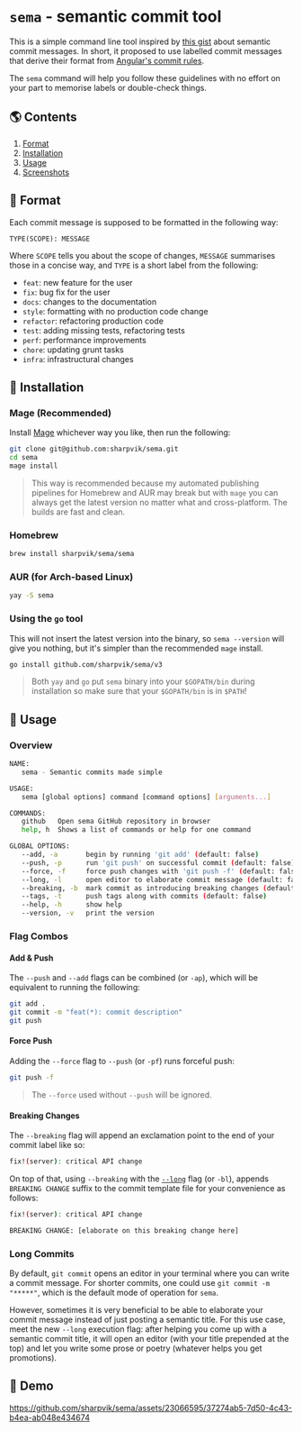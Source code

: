 # `sema` - semantic commit tool

This is a simple command line tool inspired by [this gist][gist] about semantic
commit messages. In short, it proposed to use labelled commit messages that
derive their format from [Angular's commit rules][angular].

[gist]: https://gist.github.com/joshbuchea/6f47e86d2510bce28f8e7f42ae84c716
[angular]: https://github.com/angular/angular.js/blob/master/DEVELOPERS.md#commits

The `sema` command will help you follow these guidelines with no effort on your
part to memorise labels or double-check things.

## 🌎 Contents

1. [Format](#format)
2. [Installation](#install)
3. [Usage](#usage)
4. [Screenshots](#demo)

## <a name="format"></a> 🍭 Format

Each commit message is supposed to be formatted in the following way:

```
TYPE(SCOPE): MESSAGE
```

Where `SCOPE` tells you about the scope of changes, `MESSAGE` summarises those
in a concise way, and `TYPE` is a short label from the following:

- `feat`: new feature for the user
- `fix`: bug fix for the user
- `docs`: changes to the documentation
- `style`: formatting with no production code change
- `refactor`: refactoring production code
- `test`: adding missing tests, refactoring tests
- `perf`: performance improvements
- `chore`: updating grunt tasks
- `infra`: infrastructural changes

## <a name="install"></a> 🚀 Installation

### Mage (Recommended)

Install [Mage](https://magefile.org/) whichever way you like, then run the
following:

```bash
git clone git@github.com:sharpvik/sema.git
cd sema
mage install
```

> This way is recommended because my automated publishing pipelines for Homebrew
> and AUR may break but with `mage` you can always get the latest version no
> matter what and cross-platform. The builds are fast and clean.

### Homebrew

```bash
brew install sharpvik/sema/sema
```

### AUR (for Arch-based Linux)

```bash
yay -S sema
```

### Using the `go` tool

This will not insert the latest version into the binary, so `sema --version`
will give you nothing, but it's simpler than the recommended `mage` install.

```bash
go install github.com/sharpvik/sema/v3
```

> Both `yay` and `go` put `sema` binary into your `$GOPATH/bin` during
> installation so make sure that your `$GOPATH/bin` is in `$PATH`!

## <a name="usage"></a> 🔭 Usage

### Overview

```bash
NAME:
   sema - Semantic commits made simple

USAGE:
   sema [global options] command [command options] [arguments...]

COMMANDS:
   github   Open sema GitHub repository in browser
   help, h  Shows a list of commands or help for one command

GLOBAL OPTIONS:
   --add, -a       begin by running 'git add' (default: false)
   --push, -p      run 'git push' on successful commit (default: false)
   --force, -f     force push changes with 'git push -f' (default: false)
   --long, -l      open editor to elaborate commit message (default: false)
   --breaking, -b  mark commit as introducing breaking changes (default: false)
   --tags, -t      push tags along with commits (default: false)
   --help, -h      show help
   --version, -v   print the version
```

### Flag Combos

#### Add & Push

The `--push` and `--add` flags can be combined (or `-ap`), which will be
equivalent to running the following:

```bash
git add .
git commit -m "feat(*): commit description"
git push
```

#### Force Push

Adding the `--force` flag to `--push` (or `-pf`) runs forceful push:

```bash
git push -f
```

> The `--force` used without `--push` will be ignored.

#### Breaking Changes

The `--breaking` flag will append an exclamation point to the end of your commit
label like so:

```bash
fix!(server): critical API change
```

On top of that, using `--breaking` with the [`--long`](#long) flag (or `-bl`),
appends `BREAKING CHANGE` suffix to the commit template file for your
convenience as follows:

```bash
fix!(server): critical API change

BREAKING CHANGE: [elaborate on this breaking change here]
```

### <a name="long"></a> Long Commits

By default, `git commit` opens an editor in your terminal where you can write a
commit message. For shorter commits, one could use `git commit -m "*****"`,
which is the default mode of operation for `sema`.

However, sometimes it is very beneficial to be able to elaborate your commit
message instead of just posting a semantic title. For this use case, meet the
new `--long` execution flag: after helping you come up with a semantic commit
title, it will open an editor (with your title prepended at the top) and let you
write some prose or poetry (whatever helps you get promotions).

## <a name="demo"></a> 🌌 Demo

https://github.com/sharpvik/sema/assets/23066595/37274ab5-7d50-4c43-b4ea-ab048e434674
